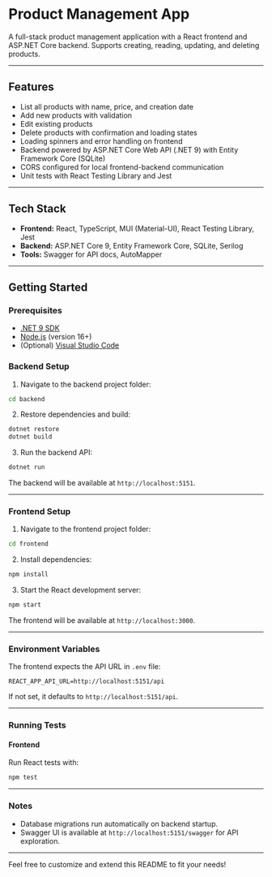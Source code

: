 # Product Management App

A full-stack product management application with a React frontend and ASP.NET Core backend. Supports creating, reading, updating, and deleting products.

---

## Features

- List all products with name, price, and creation date
- Add new products with validation
- Edit existing products
- Delete products with confirmation and loading states
- Loading spinners and error handling on frontend
- Backend powered by ASP.NET Core Web API (.NET 9) with Entity Framework Core (SQLite)
- CORS configured for local frontend-backend communication
- Unit tests with React Testing Library and Jest

---

## Tech Stack

- **Frontend:** React, TypeScript, MUI (Material-UI), React Testing Library, Jest  
- **Backend:** ASP.NET Core 9, Entity Framework Core, SQLite, Serilog  
- **Tools:** Swagger for API docs, AutoMapper

---

## Getting Started

### Prerequisites

- [.NET 9 SDK](https://dotnet.microsoft.com/en-us/download/dotnet/9.0)  
- [Node.js](https://nodejs.org/en/download/) (version 16+)  
- (Optional) [Visual Studio Code](https://code.visualstudio.com/)

### Backend Setup

1. Navigate to the backend project folder:

```bash
cd backend
```

2. Restore dependencies and build:

```bash
dotnet restore
dotnet build
```

3. Run the backend API:

```bash
dotnet run
```

The backend will be available at `http://localhost:5151`.

---

### Frontend Setup

1. Navigate to the frontend project folder:

```bash
cd frontend
```

2. Install dependencies:

```bash
npm install
```

3. Start the React development server:

```bash
npm start
```

The frontend will be available at `http://localhost:3000`.

---

### Environment Variables

The frontend expects the API URL in `.env` file:

```
REACT_APP_API_URL=http://localhost:5151/api
```

If not set, it defaults to `http://localhost:5151/api`.

---

### Running Tests

#### Frontend

Run React tests with:

```bash
npm test
```

---

### Notes

- Database migrations run automatically on backend startup.
- Swagger UI is available at `http://localhost:5151/swagger` for API exploration.

---

Feel free to customize and extend this README to fit your needs!

